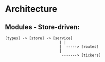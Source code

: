 # Architecture

## Modules - Store-driven:
    [types] -> [store] -> [service]
                             | |
                             |  -----> [routes]
                             |
                              -------> [tickers]

